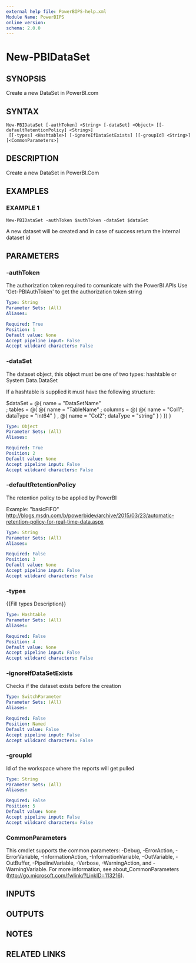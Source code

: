 ```yaml
---
external help file: PowerBIPS-help.xml
Module Name: PowerBIPS
online version:
schema: 2.0.0
---
```


# New-PBIDataSet

## SYNOPSIS
Create a new DataSet in PowerBI.com

## SYNTAX

```
New-PBIDataSet [-authToken] <String> [-dataSet] <Object> [[-defaultRetentionPolicy] <String>]
 [[-types] <Hashtable>] [-ignoreIfDataSetExists] [[-groupId] <String>] [<CommonParameters>]
```

## DESCRIPTION
Create a new DataSet in PowerBI.Com

## EXAMPLES

### EXAMPLE 1
```
New-PBIDataSet -authToken $authToken -dataSet $dataSet
```

A new dataset will be created and in case of success return the internal dataset id

## PARAMETERS

### -authToken
The authorization token required to comunicate with the PowerBI APIs
Use 'Get-PBIAuthToken' to get the authorization token string

```yaml
Type: String
Parameter Sets: (All)
Aliases:

Required: True
Position: 1
Default value: None
Accept pipeline input: False
Accept wildcard characters: False
```

### -dataSet
The dataset object, this object must be one of two types: hashtable or System.Data.DataSet

If a hashtable is supplied it must have the following structure:

$dataSet = @{
name = "DataSetName"	
  ; tables = @(
@{ 
	name = "TableName"
	; columns = @( 
		@{ name = "Col1"; dataType = "Int64"  }
		, @{ name = "Col2"; dataType = "string"  }
		) 
})
}

```yaml
Type: Object
Parameter Sets: (All)
Aliases:

Required: True
Position: 2
Default value: None
Accept pipeline input: False
Accept wildcard characters: False
```

### -defaultRetentionPolicy
The retention policy to be applied by PowerBI

Example: "basicFIFO"
http://blogs.msdn.com/b/powerbidev/archive/2015/03/23/automatic-retention-policy-for-real-time-data.aspx

```yaml
Type: String
Parameter Sets: (All)
Aliases:

Required: False
Position: 3
Default value: None
Accept pipeline input: False
Accept wildcard characters: False
```

### -types
{{Fill types Description}}

```yaml
Type: Hashtable
Parameter Sets: (All)
Aliases:

Required: False
Position: 4
Default value: None
Accept pipeline input: False
Accept wildcard characters: False
```

### -ignoreIfDataSetExists
Checks if the dataset exists before the creation

```yaml
Type: SwitchParameter
Parameter Sets: (All)
Aliases:

Required: False
Position: Named
Default value: False
Accept pipeline input: False
Accept wildcard characters: False
```

### -groupId
Id of the workspace where the reports will get pulled

```yaml
Type: String
Parameter Sets: (All)
Aliases:

Required: False
Position: 5
Default value: None
Accept pipeline input: False
Accept wildcard characters: False
```

### CommonParameters
This cmdlet supports the common parameters: -Debug, -ErrorAction, -ErrorVariable, -InformationAction, -InformationVariable, -OutVariable, -OutBuffer, -PipelineVariable, -Verbose, -WarningAction, and -WarningVariable.
For more information, see about_CommonParameters (http://go.microsoft.com/fwlink/?LinkID=113216).

## INPUTS

## OUTPUTS

## NOTES

## RELATED LINKS
